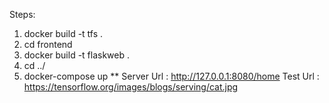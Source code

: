 Steps:

1.  docker build -t tfs .
2.  cd frontend
3.  docker build -t flaskweb .
4.  cd ../
5.  docker-compose up
**
  Server Url : http://127.0.0.1:8080/home
  Test Url : https://tensorflow.org/images/blogs/serving/cat.jpg
